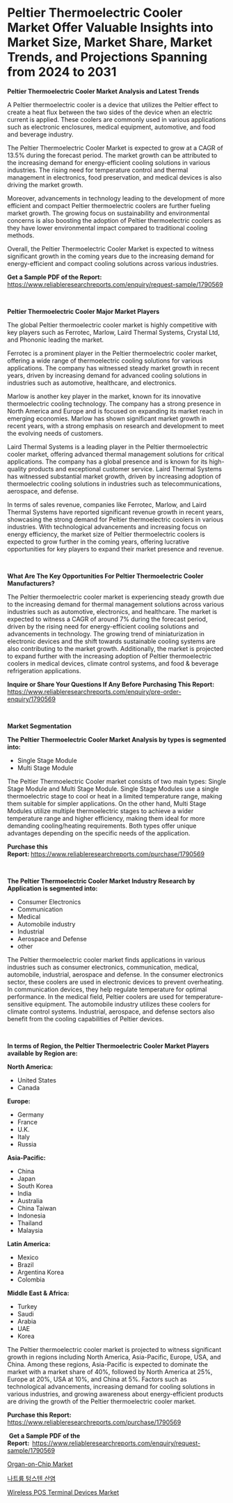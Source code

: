 <p><h1>Peltier Thermoelectric Cooler Market Offer Valuable Insights into Market Size, Market Share, Market Trends, and Projections Spanning from 2024 to 2031</h1></p><p><strong>Peltier Thermoelectric Cooler Market Analysis and Latest Trends</strong></p>
<p><p>A Peltier thermoelectric cooler is a device that utilizes the Peltier effect to create a heat flux between the two sides of the device when an electric current is applied. These coolers are commonly used in various applications such as electronic enclosures, medical equipment, automotive, and food and beverage industry.</p><p>The Peltier Thermoelectric Cooler Market is expected to grow at a CAGR of 13.5% during the forecast period. The market growth can be attributed to the increasing demand for energy-efficient cooling solutions in various industries. The rising need for temperature control and thermal management in electronics, food preservation, and medical devices is also driving the market growth.</p><p>Moreover, advancements in technology leading to the development of more efficient and compact Peltier thermoelectric coolers are further fueling market growth. The growing focus on sustainability and environmental concerns is also boosting the adoption of Peltier thermoelectric coolers as they have lower environmental impact compared to traditional cooling methods.</p><p>Overall, the Peltier Thermoelectric Cooler Market is expected to witness significant growth in the coming years due to the increasing demand for energy-efficient and compact cooling solutions across various industries.</p></p>
<p><strong>Get a Sample PDF of the Report:&nbsp;</strong> <a href="https://www.reliableresearchreports.com/enquiry/request-sample/1790569">https://www.reliableresearchreports.com/enquiry/request-sample/1790569</a></p>
<p>&nbsp;</p>
<p><strong>Peltier Thermoelectric Cooler Major Market Players</strong></p>
<p><p>The global Peltier thermoelectric cooler market is highly competitive with key players such as Ferrotec, Marlow, Laird Thermal Systems, Crystal Ltd, and Phononic leading the market. </p><p>Ferrotec is a prominent player in the Peltier thermoelectric cooler market, offering a wide range of thermoelectric cooling solutions for various applications. The company has witnessed steady market growth in recent years, driven by increasing demand for advanced cooling solutions in industries such as automotive, healthcare, and electronics.</p><p>Marlow is another key player in the market, known for its innovative thermoelectric cooling technology. The company has a strong presence in North America and Europe and is focused on expanding its market reach in emerging economies. Marlow has shown significant market growth in recent years, with a strong emphasis on research and development to meet the evolving needs of customers.</p><p>Laird Thermal Systems is a leading player in the Peltier thermoelectric cooler market, offering advanced thermal management solutions for critical applications. The company has a global presence and is known for its high-quality products and exceptional customer service. Laird Thermal Systems has witnessed substantial market growth, driven by increasing adoption of thermoelectric cooling solutions in industries such as telecommunications, aerospace, and defense.</p><p>In terms of sales revenue, companies like Ferrotec, Marlow, and Laird Thermal Systems have reported significant revenue growth in recent years, showcasing the strong demand for Peltier thermoelectric coolers in various industries. With technological advancements and increasing focus on energy efficiency, the market size of Peltier thermoelectric coolers is expected to grow further in the coming years, offering lucrative opportunities for key players to expand their market presence and revenue.</p></p>
<p>&nbsp;</p>
<p><strong>What Are The Key Opportunities For Peltier Thermoelectric Cooler Manufacturers?</strong></p>
<p><p>The Peltier thermoelectric cooler market is experiencing steady growth due to the increasing demand for thermal management solutions across various industries such as automotive, electronics, and healthcare. The market is expected to witness a CAGR of around 7% during the forecast period, driven by the rising need for energy-efficient cooling solutions and advancements in technology. The growing trend of miniaturization in electronic devices and the shift towards sustainable cooling systems are also contributing to the market growth. Additionally, the market is projected to expand further with the increasing adoption of Peltier thermoelectric coolers in medical devices, climate control systems, and food & beverage refrigeration applications.</p></p>
<p><strong>Inquire or Share Your Questions If Any Before Purchasing This Report:</strong> <a href="https://www.reliableresearchreports.com/enquiry/pre-order-enquiry/1790569">https://www.reliableresearchreports.com/enquiry/pre-order-enquiry/1790569</a></p>
<p>&nbsp;</p>
<p><strong>Market Segmentation</strong></p>
<p><strong>The Peltier Thermoelectric Cooler Market Analysis by types is segmented into:</strong></p>
<p><ul><li>Single Stage Module</li><li>Multi Stage Module</li></ul></p>
<p><p>The Peltier Thermoelectric Cooler market consists of two main types: Single Stage Module and Multi Stage Module. Single Stage Modules use a single thermoelectric stage to cool or heat in a limited temperature range, making them suitable for simpler applications. On the other hand, Multi Stage Modules utilize multiple thermoelectric stages to achieve a wider temperature range and higher efficiency, making them ideal for more demanding cooling/heating requirements. Both types offer unique advantages depending on the specific needs of the application.</p></p>
<p><strong>Purchase this Report:&nbsp;</strong><a href="https://www.reliableresearchreports.com/purchase/1790569">https://www.reliableresearchreports.com/purchase/1790569</a></p>
<p>&nbsp;</p>
<p><strong>The Peltier Thermoelectric Cooler Market Industry Research by Application is segmented into:</strong></p>
<p><ul><li>Consumer Electronics</li><li>Communication</li><li>Medical</li><li>Automobile industry</li><li>Industrial</li><li>Aerospace and Defense</li><li>other</li></ul></p>
<p><p>The Peltier thermoelectric cooler market finds applications in various industries such as consumer electronics, communication, medical, automobile, industrial, aerospace and defense. In the consumer electronics sector, these coolers are used in electronic devices to prevent overheating. In communication devices, they help regulate temperature for optimal performance. In the medical field, Peltier coolers are used for temperature-sensitive equipment. The automobile industry utilizes these coolers for climate control systems. Industrial, aerospace, and defense sectors also benefit from the cooling capabilities of Peltier devices.</p></p>
<p>&nbsp;</p>
<p><strong>In terms of Region, the Peltier Thermoelectric Cooler Market Players available by Region are:</strong></p>
<p>
    <p> <strong> North America: </strong>
        <ul>
            <li>United States</li>
            <li>Canada</li>
        </ul>
        </p> 
    <p> <strong> Europe: </strong>
        <ul>
            <li>Germany</li>
            <li>France</li>
            <li>U.K.</li>
            <li>Italy</li>
            <li>Russia</li>
        </ul>
        </p> 
    <p> <strong> Asia-Pacific: </strong>
        <ul>
            <li>China</li>
            <li>Japan</li>
            <li>South Korea</li>
            <li>India</li>
            <li>Australia</li>
            <li>China Taiwan</li>
            <li>Indonesia</li>
            <li>Thailand</li>
            <li>Malaysia</li>
        </ul>
        </p> 
    <p> <strong> Latin America: </strong>
        <ul>
            <li>Mexico</li>
            <li>Brazil</li>
            <li>Argentina Korea</li>
            <li>Colombia</li>
        </ul>
        </p> 
    <p> <strong> Middle East & Africa: </strong>
        <ul>
            <li>Turkey</li>
            <li>Saudi</li>
            <li>Arabia</li>
            <li>UAE</li>
            <li>Korea</li>
        </ul>
    </p>
    </p>
<p><p>The Peltier thermoelectric cooler market is projected to witness significant growth in regions including North America, Asia-Pacific, Europe, USA, and China. Among these regions, Asia-Pacific is expected to dominate the market with a market share of 40%, followed by North America at 25%, Europe at 20%, USA at 10%, and China at 5%. Factors such as technological advancements, increasing demand for cooling solutions in various industries, and growing awareness about energy-efficient products are driving the growth of the Peltier thermoelectric cooler market.</p></p>
<p><strong>Purchase this Report: </strong><a href="https://www.reliableresearchreports.com/purchase/1790569">https://www.reliableresearchreports.com/purchase/1790569</a></p>
<p>&nbsp;<strong>Get a Sample PDF of the Report:&nbsp;&nbsp;</strong><a href="https://www.reliableresearchreports.com/enquiry/request-sample/1790569">https://www.reliableresearchreports.com/enquiry/request-sample/1790569</a></p>
<p><strong></strong></p>
<p><p><a href="https://github.com/angelajermaine/Market-Research-Report-List-2/blob/main/organ-on-chip-market.md">Organ-on-Chip Market</a></p><p><a href="https://medium.com/@bobbyreitenberg879562023/%EB%82%98%ED%8A%B8%EB%A5%A8-%ED%85%85%EC%8A%A4%ED%85%90%EC%82%B0%EC%97%BC-%EC%8B%9C%EC%9E%A5-%EA%B7%9C%EB%AA%A8-cagr-%ED%8A%B8%EB%A0%8C%EB%93%9C-2024-2030-6388591ab97d">나트륨 텅스텐 산염</a></p><p><a href="https://github.com/provorikovar/Market-Research-Report-List-3/blob/main/wireless-pos-terminal-devices-market.md">Wireless POS Terminal Devices Market</a></p></p>